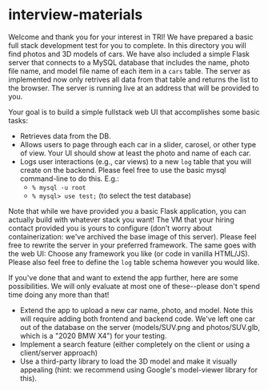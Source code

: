 # interview-materials

Welcome and thank you for your interest in TRI! We have prepared a basic full stack development test for you to complete. In this directory you will find photos and 3D models of cars. We have also included a simple Flask server that connects to a MySQL database that includes the name, photo file name, and model file name of each item in a `cars` table. The server as implemented now only retrives all data from that table and returns the list to the browser. The server is running live at an address that will be provided to you.

Your goal is to build a simple fullstack web UI that accomplishes some basic tasks:
- Retrieves data from the DB.
- Allows users to page through each car in a slider, carosel, or other type of view. Your UI should show at least the photo and name of each car.
- Logs user interactions (e.g., car views) to a new `log` table that you will create on the backend. Please feel free to use the basic mysql command-line to do this. E.g.:
    - `% mysql -u root`
    - `% mysql> use test;` (to select the test database)

Note that while we have provided you a basic Flask application, you can actually build with whatever stack you want! The VM that your hiring contact provided you is yours to configure (don't worry about containerization: we've archived the base image of this server). Please feel free to rewrite the server in your preferred framework. The same goes with the web UI: Choose any framework you like (or code in vanilla HTML/JS). Please also feel free to define the `log` table schema however you would like.

If you've done that and want to extend the app further, here are some possibilities. We will only evaluate at most one of these--please don't spend time doing any more than that!

- Extend the app to upload a new car name, photo, and model. Note this will require adding both frontend and backend code. We've left one car out of the database on the server (models/SUV.png and photos/SUV.glb, which is a "2020 BMW X4") for your testing.
- Implement a search feature (either completely on the client or using a client/server approach)
- Use a third-party library to load the 3D model and make it visually appealing (hint: we recommend using Google's model-viewer library for this).